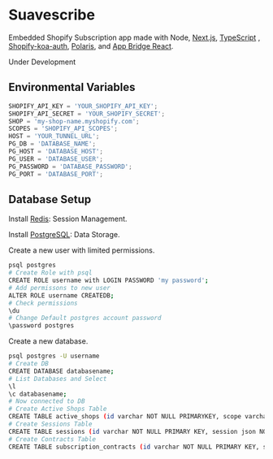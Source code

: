 # Suavescribe

Embedded Shopify Subscription app made with Node, [Next.js](https://nextjs.org/), [TypeScript](https://www.typescriptlang.org/) , [Shopify-koa-auth](https://github.com/Shopify/quilt/tree/master/packages/koa-shopify-auth), [Polaris](https://github.com/Shopify/polaris-react), and [App Bridge React](https://shopify.dev/tools/app-bridge/react-components).

Under Development

## Environmental Variables

```javascript
SHOPIFY_API_KEY = 'YOUR_SHOPIFY_API_KEY';
SHOPIFY_API_SECRET = 'YOUR_SHOPIFY_SECRET';
SHOP = 'my-shop-name.myshopify.com';
SCOPES = 'SHOPIFY_API_SCOPES';
HOST = 'YOUR_TUNNEL_URL';
PG_DB = 'DATABASE_NAME';
PG_HOST = 'DATABASE_HOST';
PG_USER = 'DATABASE_USER';
PG_PASSWORD = 'DATABASE_PASSWORD';
PG_PORT = 'DATABASE_PORT';
```

## Database Setup

Install [Redis](https://redis.io/topics/quickstart): Session Management.

Install [PostgreSQL](https://www.postgresql.org/download/): Data Storage.

Create a new user with limited permissions.

```bash
psql postgres
# Create Role with psql
CREATE ROLE username with LOGIN PASSWORD 'my password';
# Add permissons to new user
ALTER ROLE username CREATEDB;
# Check permissions
\du
# Change Default postgres account password
\password postgres
```

Create a new database.

```bash
psql postgres -U username
# Create DB
CREATE DATABASE databasename;
# List Databases and Select
\l
\c databasename;
# Now connected to DB
# Create Active Shops Table
CREATE TABLE active_shops (id varchar NOT NULL PRIMARYKEY, scope varchar NOT NULL, access_token varchar NOT NULL);
# Create Sessions Table
CREATE TABLE sessions (id varchar NOT NULL PRIMARY KEY, session json NOT NULL);
# Create Contracts Table
CREATE TABLE subscription_contracts (id varchar NOT NULL PRIMARY KEY, shop varchar NOT NULL, status varchar NOT NULL, next_billing_date date NOT NULL, interval varchar NOT NULL, interval_count integer NOT NULL, contract json NOT NULL);
```
